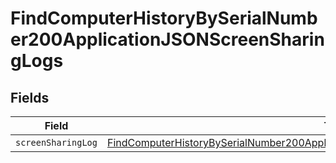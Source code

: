 # FindComputerHistoryBySerialNumber200ApplicationJSONScreenSharingLogs


## Fields

| Field                                                                                                                                                                                                   | Type                                                                                                                                                                                                    | Required                                                                                                                                                                                                | Description                                                                                                                                                                                             |
| ------------------------------------------------------------------------------------------------------------------------------------------------------------------------------------------------------- | ------------------------------------------------------------------------------------------------------------------------------------------------------------------------------------------------------- | ------------------------------------------------------------------------------------------------------------------------------------------------------------------------------------------------------- | ------------------------------------------------------------------------------------------------------------------------------------------------------------------------------------------------------- |
| `screenSharingLog`                                                                                                                                                                                      | [FindComputerHistoryBySerialNumber200ApplicationJSONScreenSharingLogsScreenSharingLog](../../models/operations/findcomputerhistorybyserialnumber200applicationjsonscreensharinglogsscreensharinglog.md) | :heavy_minus_sign:                                                                                                                                                                                      | N/A                                                                                                                                                                                                     |